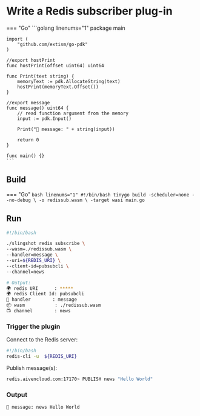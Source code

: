 # Write a Redis subscriber plug-in

=== "Go"
    ```golang linenums="1"
    package main

    import (
        "github.com/extism/go-pdk"
    )

    //export hostPrint
    func hostPrint(offset uint64) uint64

    func Print(text string) {
        memoryText := pdk.AllocateString(text)
        hostPrint(memoryText.Offset())
    }

    //export message
    func message() uint64 {
        // read function argument from the memory
        input := pdk.Input()

        Print("👋 message: " + string(input))
        
        return 0
    }

    func main() {}
    ```

## Build

=== "Go"
    ```bash linenums="1"
    #!/bin/bash
    tinygo build -scheduler=none --no-debug \
        -o redissub.wasm \
        -target wasi main.go
    ```
    
## Run

```bash linenums="1"
#!/bin/bash

./slingshot redis subscribe \
--wasm=./redissub.wasm \
--handler=message \
--uri=${REDIS_URI} \
--client-id=pubsubcli \
--channel=news

# Output:
🌍 redis URI      : *****
🌍 redis Client Id: pubsubcli
🚀 handler        : message
📦 wasm           : ./redissub.wasm
📺 channel        : news
```

### Trigger the plugin

Connect to the Redis server:
```bash linenums="1"
#!/bin/bash
redis-cli -u  ${REDIS_URI}
```

Publish message(s):
```bash linenums="1"
redis.aivencloud.com:17170> PUBLISH news "Hello World"
```

### Output

```bash linenums="1"
👋 message: news Hello World
```
